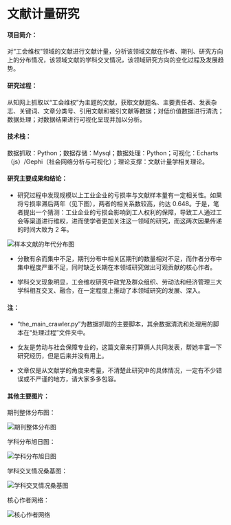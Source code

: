 # 文献计量研究

#### 项目简介：

对“工会维权”领域的文献进行文献计量，分析该领域文献在作者、期刊、研究方向上的分布情况，该领域文献的学科交叉情况，该领域研究方向的变化过程及发展趋势。

#### 研究过程：

从知网上抓取以“工会维权”为主题的文献，获取文献题名、主要责任者、发表杂志、关键词、文章分类号、引用文献和被引文献等数据；对低价值数据进行清洗；数据处理；对数据结果进行可视化呈现并加以分析。

#### 技术栈：

数据抓取：Python；数据存储：Mysql；数据处理：Python；可视化：Echarts（js）/Gephi（社会网络分析与可视化）；理论支撑：文献计量学相关理论。

#### 研究主要成果和结论：

* 研究过程中发现规模以上工业企业的亏损率与文献样本量有一定相关性。如果将亏损率滞后两年（见下图），两者的相关系数较高，约达 0.648。于是，笔者提出一个猜测：工业企业的亏损会影响到工人权利的保障，导致工人通过工会等渠道进行维权，进而使学者更加关注这一领域的研究，而这两次因果传递的时间大致为 2 年。

![样本文献的年代分布图](https://github.com/CnDouglasYoung/Bibliometrics_research/blob/master/%E5%9B%BE%E8%A1%A8/%E6%A0%B7%E6%9C%AC%E6%96%87%E7%8C%AE%E7%9A%84%E5%B9%B4%E4%BB%A3%E5%88%86%E5%B8%83%E5%9B%BE.PNG?raw=true)

* 分散有余而集中不足，期刊分布中相关区期刊的数量相对不足，而作者分布中集中程度严重不足，同时缺乏长期在本领域研究做出可观贡献的核心作者。

* 学科交叉现象明显，工会维权研究中政党及群众组织、劳动法和经济管理三大学科相互交叉、融合，在一定程度上推动了本领域研究的发展、深入。

#### 注：

* “the_main_crawler.py”为数据抓取的主要脚本，其余数据清洗和处理用的脚本在“处理过程”文件夹中。

* 女友是劳动与社会保障专业的，这篇文章来打算俩人共同发表，帮她丰富一下研究经历，但是后来并没有用上。

* 文章仅是从文献学的角度来考量，不清楚此研究中的具体情况，一定有不少错误或不严谨的地方，请大家多多包容。

#### 其他主要图片：

期刊整体分布图：

![期刊整体分布图](https://github.com/CnDouglasYoung/Bibliometrics_research/blob/master/%E5%9B%BE%E8%A1%A8/%E6%9C%9F%E5%88%8A%E6%95%B4%E4%BD%93%E5%88%86%E5%B8%83.png?raw=true)

学科分布旭日图：

![学科分布旭日图](https://github.com/CnDouglasYoung/Bibliometrics_research/blob/master/%E5%9B%BE%E8%A1%A8/%E5%AD%A6%E7%A7%91%E5%88%86%E5%B8%83_2.png?raw=true)

学科交叉情况桑基图：

![学科交叉情况桑基图](https://github.com/CnDouglasYoung/Bibliometrics_research/blob/master/%E5%9B%BE%E8%A1%A8/%E5%AD%A6%E7%A7%91%E4%BA%A4%E5%8F%89%E6%83%85%E5%86%B5%E6%A1%91%E5%9F%BA%E5%9B%BE.png?raw=true)

核心作者网络：

![核心作者网络](https://github.com/CnDouglasYoung/Bibliometrics_research/blob/master/%E5%9B%BE%E8%A1%A8/%E6%A0%B8%E5%BF%83%E4%BD%9C%E8%80%85%E7%BD%91%E7%BB%9C.PNG?raw=true)
